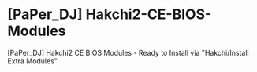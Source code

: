 # [PaPer_DJ] Hakchi2-CE-BIOS-Modules
[PaPer_DJ] Hakchi2 CE BIOS Modules - Ready to Install via "Hakchi/Install Extra Modules"

